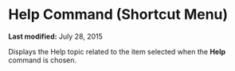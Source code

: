 
# Help Command (Shortcut Menu)

 **Last modified:** July 28, 2015

Displays the Help topic related to the item selected when the  **Help** command is chosen.
